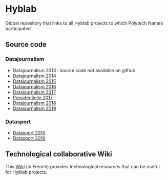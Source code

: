 # Hyblab

Global repository that links to all Hyblab projects to which Polytech Nantes participated

## Source code

### Datajournalism

- Datajournalism 2013 : source code not available on github
- [Datajournalism 2014](https://github.com/mperreir/Hyblab2014)
- [Datajournalism 2015](https://github.com/mperreir/Hyblab2015)
- [Datajournalism 2016](https://github.com/mperreir/Hyblab2016)
- [Datajournalism 2017](https://github.com/mperreir/HyblabDDJ2017)
- [Presidentielle 2017](https://github.com/mperreir/HyblabPresidentielle2017)
- [Datajournalism 2018](https://github.com/mperreir/HyblabDDJ2018)
- [Datajournalism 2019](https://github.com/mperreir/HyblabDDJ2019)

### Datasport

- [Datasport 2015](https://github.com/mperreir/DataSport2015)
- [Datasport 2016](https://github.com/mperreir/DataSport2016)

## Technological collaborative Wiki

This [Wiki](https://github.com/mperreir/Hyblab/wiki) (in French) provides technological resources that can be useful for Hyblab projects. 

